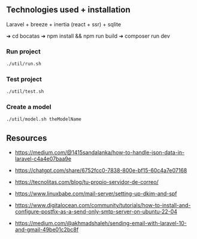 ## Technologies used + installation

Laravel + breeze + inertia (react + ssr) + sqlite

➜ cd bocatas
➜ npm install && npm run build
➜ composer run dev

### Run project
```bash
./util/run.sh
```

### Test project
```bash
./util/test.sh
```

### Create a model
```bash
./util/model.sh theModelName
```

## Resources

- https://medium.com/@1415sandalanka/how-to-handle-json-data-in-laravel-c4a4e07baa9e
- https://chatgpt.com/share/6752fcc0-7838-800e-bf15-60c4a7e07168
- https://tecnolitas.com/blog/tu-propio-servidor-de-correo/

- https://www.linuxbabe.com/mail-server/setting-up-dkim-and-spf

- https://www.digitalocean.com/community/tutorials/how-to-install-and-configure-postfix-as-a-send-only-smtp-server-on-ubuntu-22-04

- https://medium.com/@akhmadshaleh/sending-email-with-laravel-10-and-gmail-49be01c2bc8f